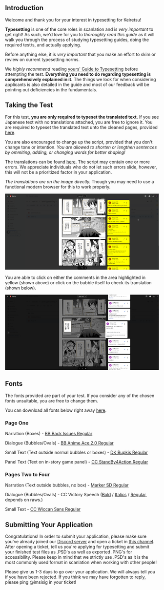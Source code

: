 ## Introduction

Welcome and thank you for your interest in typesetting for Keiretsu!

**Typesetting** is one of the core roles in scanlation and is *very important* to get right! As such, we'd love for you to *thoroughly read this guide* as it will walk you through the process of studying typesetting guides, doing the required test/s, and actually applying.

Before anything else, it is *very important* that you make an effort to skim or review on current typesetting norms.

We *highly recommend* reading [yours' Guide to Typesetting](https://docs.google.com/document/d/1Ss6AW07S8onlS1-SbgyoF4w1ve285B2fVqsgOtkKuLk/edit?usp=sharing) before attempting the test. **Everything you need to do regarding typesetting is comprehensively explained in it.** The things we look for when considering applicants is also detailed in the guide and most of our feedback will be pointing out deficiencies in the fundamentals.


## Taking the Test

For this test, **you are only required to typeset the translated text.** If you see Japanese text with no translations attached, you are free to ignore it. You are required to typeset the translated text unto the cleaned pages, provided [here](https://drive.google.com/drive/folders/1e9nOBPJobHKyl953ARKAzUeTY6_tQjBc?usp=drive_link).

You are also encouraged to change up the script, provided that you don't change tone or intention. *You are allowed to shorten or lengthen sentences by ommiting, adding, or changing words for better shaping!*

The translations can be found [here](https://drive.google.com/drive/folders/17u6A-55-ldFI_Hi5ZaolBLPxPCc7gMT8?usp=drive_link). The script may contain one or more errors. We appreciate individuals who do not let such errors slide, however, this will not be a prioritized factor in your application.

*The translations are on the image directly.* Though you may need to use a functional modern browser for this to work properly.

![Translated raw format](assets/highlighted.png)

You are able to click on either the comments in the area highlighted in yellow (shown above) or click on the bubble itself to check its translation (shown below).

![Linked bubble to comment](assets/bubbleorcomment.png)

## Fonts

The fonts provided are part of your test. If you consider any of the chosen fonts unsuitable, you are free to change them.

You can download all fonts below right away [here](https://drive.google.com/drive/folders/1Sk90sydcs-cL4s_WFxcOqfkhnt67dPgA?usp=drive_link).


### Page One

Narration (Boxes) - [BB Back Issues Regular](https://drive.google.com/file/d/1Aho89KenGoZj_miW1mu1GtsI5gL9onpd/view?usp=drive_link)

Dialogue (Bubbles/Ovals) - [BB Anime Ace 2.0 Regular](https://drive.google.com/file/d/1-5LC3qVsWh7JlbO0BBxT_ly1eti2zFad/view?usp=drive_link)

Small Text (Text outside normal bubbles or boxes) - [DK Bupkis Regular](https://drive.google.com/file/d/1p1-p7_QuqRd8ask6IDWD_vXBNupGZyDJ/view?usp=sharing)

Panel Text (Text on in-story game panel) - [CC StandBy4Action Regular](https://drive.google.com/file/d/11HWc1bQ2c8XQIKIfAyBvDW3uUqPuVUsp/view?usp=drive_link)


### Pages Two to Four

Narration (Text outside bubbles, no box) - [Marker SD Regular](https://drive.google.com/file/d/1bqv-iilI-hasaNOSec1k4EcZ-vOUTLpv/view?usp=drive_link)

Dialogue (Bubbles/Ovals) - CC Victory Speech ([Bold](https://drive.google.com/file/d/1ZB3_05XrlJBJVfGi33spZM2nPDOHTEUX/view?usp=drive_link) / [Italics](https://drive.google.com/file/d/10VibGrLpVJRSORdYZfaw688nK1Bu1ESm/view?usp=drive_link) / [Regular](https://drive.google.com/file/d/101C9WE387m_UPgki48-75MrOcO5zRaop/view?usp=drive_link), depends on raws.)

Small Text - [CC Wiccan Sans Regular](https://drive.google.com/file/d/1FV0lb_HDJqszxc-fqXBY8HHWx03vMLvs/view?usp=drive_link)


## Submitting Your Application

Congratulations! In order to submit your application, please make sure you've already joined our [Discord server](https://staff.keiretsu.cc) and open a ticket in [this channel](https://discordapp.com/channels/1131989690715754602/1167557074662731857). After opening a ticket, tell us you're applying for typesetting and submit your finished test files as .PSD's as well as exported .PNG's for accessibility. Please keep in mind that we strictly use .PSD's as it is the most commonly used format in scanlation when working with other people!

Please give us 1-3 days to go over your application. We will always tell you if you have been rejected. If you think we may have forgotten to reply, please ping @imsisig in your ticket!